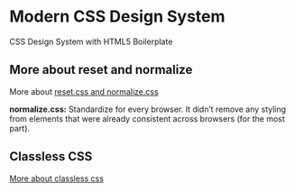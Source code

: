 # Modern CSS Design System

CSS Design System with HTML5 Boilerplate

## More about reset and normalize

More about
[reset.css and normalize.css](https://www.css-tricks.com/reboot-resets-reasoning/)

**normalize.css:** Standardize for every browser. It didn’t remove any styling
from elements that were already consistent across browsers (for the most part).

## Classless CSS

[More about classless css](https://github.com/troxler/awesome-css-frameworks)
